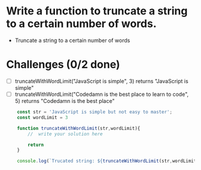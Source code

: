 # Write a function to truncate a string to a certain number of words.

* Truncate a string to a certain number of words

# Challenges (0/2 done)

- [ ] truncateWithWordLimit("JavaScript is simple", 3) returns "JavaScript is simple"
- [ ] truncateWithWordLimit("Codedamn is the best place to learn to code", 5) returns "Codedamn is the best place"

```js 
    const str = 'JavaScript is simple but not easy to master';
    const wordLimit = 3

    function truncateWithWordLimit(str,wordLimit){
        //  write your solution here

        return
    }

    console.log(`Trucated string: ${truncateWithWordLimit(str,wordLimit)}`)
```